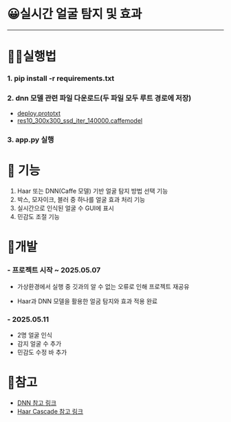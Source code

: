 # 😀실시간 얼굴 탐지 및 효과

---
# 🧑‍💻실행법
### 1. pip install -r requirements.txt


### 2. dnn 모델 관련 파일 다운로드(두 파일 모두 루트 경로에 저장)
* [deploy.prototxt](https://github.com/opencv/opencv/blob/master/samples/dnn/face_detector/deploy.prototxt)
* [res10_300x300_ssd_iter_140000.caffemodel](https://github.com/opencv/opencv_3rdparty/blob/dnn_samples_face_detector_20170830/res10_300x300_ssd_iter_140000.caffemodel)


### 3. app.py 실행

# 📌 기능
1. Haar 또는 DNN(Caffe 모델) 기반 얼굴 탐지 방법 선택 기능
2. 박스, 모자이크, 블러 중 하나를 얼굴 효과 처리 기능
3. 실시간으로 인식된 얼굴 수 GUI에 표시
4. 민감도 조절 기능

# 📅개발
### - 프로젝트 시작 ~ 2025.05.07
* 가상환경에서 실행 중 깃과의 알 수 없는 오류로 인해 프로젝트 재공유


* Haar과 DNN 모델을 활용한 얼굼 탐지와 효과 적용 완료

### - 2025.05.11
* 2명 얼굴 인식
* 감지 얼굴 수 추가
* 민감도 수정 바 추가


# 🔗참고
* [DNN 참고 링크](https://mslilsunshine.tistory.com/70)
* [Haar Cascade 참고 링크](https://bkshin.tistory.com/entry/%EC%BB%B4%ED%93%A8%ED%84%B0-%EB%B9%84%EC%A0%84-1-%ED%95%98%EB%A5%B4-%EC%BA%90%EC%8A%A4%EC%BC%80%EC%9D%B4%EB%93%9C-%EC%96%BC%EA%B5%B4-%EA%B2%80%EC%B6%9C-Haar-Cascade-Face-Detection)
